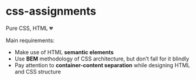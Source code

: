 # css-assignments
Pure CSS, HTML :broken_heart:

Main requirements:
* Make use of HTML **semantic elements**
* Use **BEM** methodology of CSS architecture, but don’t fall for it blindly
* Pay attention to **container-content separation** while designing HTML and CSS structure
